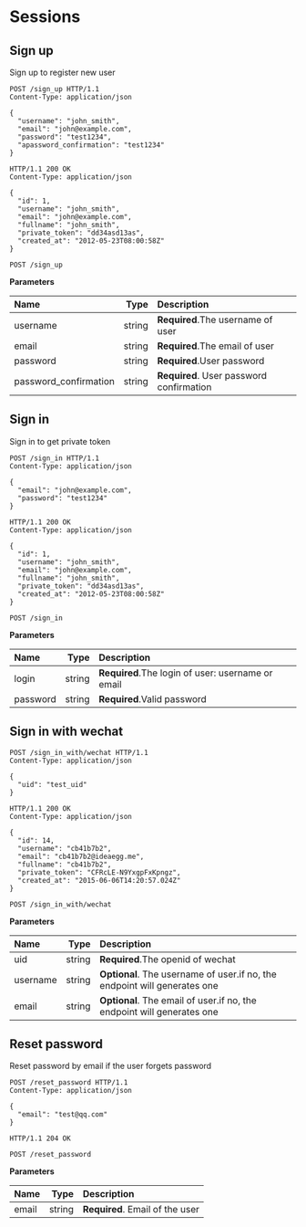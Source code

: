 # Sessions

## Sign up

Sign up to register new user

```http
POST /sign_up HTTP/1.1
Content-Type: application/json

{
  "username": "john_smith",
  "email": "john@example.com",
  "password": "test1234",
  "apassword_confirmation": "test1234"
}
```
```http
HTTP/1.1 200 OK
Content-Type: application/json

{
  "id": 1,
  "username": "john_smith",
  "email": "john@example.com",
  "fullname": "john_smith",
  "private_token": "dd34asd13as",
  "created_at": "2012-05-23T08:00:58Z"
}
```

`POST /sign_up`

**Parameters**

| Name      |     Type |   Description   |
| :-------- | --------:| :------ |
| username    |   string |  **Required**.The username of user  |
| email   |   string |  **Required**.The email of user |
| password    |   string |  **Required**.User password  |
| password_confirmation    |   string |  **Required**. User password confirmation  |

## Sign in

Sign in to get private token

```http
POST /sign_in HTTP/1.1
Content-Type: application/json

{
  "email": "john@example.com",
  "password": "test1234"
}
```
```http
HTTP/1.1 200 OK
Content-Type: application/json

{
  "id": 1,
  "username": "john_smith",
  "email": "john@example.com",
  "fullname": "john_smith",
  "private_token": "dd34asd13as",
  "created_at": "2012-05-23T08:00:58Z"
}
```

`POST /sign_in`

**Parameters**

| Name      |     Type |   Description   |
| :-------- | --------:| :------ |
| login    |   string |  **Required**.The login of user: username or email  |
| password   |   string |  **Required**.Valid password |

## Sign in with wechat

```http
POST /sign_in_with/wechat HTTP/1.1
Content-Type: application/json

{
  "uid": "test_uid"
}
```
```http
HTTP/1.1 200 OK
Content-Type: application/json

{
  "id": 14,
  "username": "cb41b7b2",
  "email": "cb41b7b2@ideaegg.me",
  "fullname": "cb41b7b2",
  "private_token": "CFRcLE-N9YxgpFxKpngz",
  "created_at": "2015-06-06T14:20:57.024Z"
}
```

`POST /sign_in_with/wechat`

**Parameters**

| Name      |     Type |   Description   |
| :-------- | --------:| :------ |
| uid    |   string |  **Required**.The openid of wechat  |
| username   |   string |  **Optional**. The username of user.if no, the endpoint will generates one |
| email   |   string |  **Optional**. The email of user.if no, the endpoint will generates one |


## Reset password
Reset password by email if the user forgets password

```http
POST /reset_password HTTP/1.1
Content-Type: application/json

{
  "email": "test@qq.com"
}
```
```http
HTTP/1.1 204 OK
```

`POST /reset_password`

**Parameters**

| Name      |     Type |   Description   |
| :-------- | --------:| :------ |
| email    |   string |  **Required**. Email of the user  |